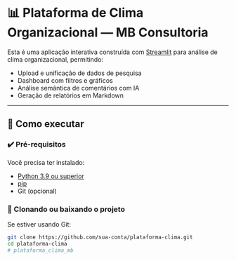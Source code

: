 # 📊 Plataforma de Clima Organizacional — MB Consultoria

Esta é uma aplicação interativa construída com [Streamlit](https://streamlit.io/) para análise de clima organizacional, permitindo:

- Upload e unificação de dados de pesquisa
- Dashboard com filtros e gráficos
- Análise semântica de comentários com IA
- Geração de relatórios em Markdown

---

## 🚀 Como executar

### ✔️ Pré-requisitos

Você precisa ter instalado:

- [Python 3.9 ou superior](https://www.python.org/)
- [pip](https://pip.pypa.io/)
- Git (opcional)

### 🔧 Clonando ou baixando o projeto

Se estiver usando Git:

```bash
git clone https://github.com/sua-conta/plataforma-clima.git
cd plataforma-clima
# plataforma_clima_mb

